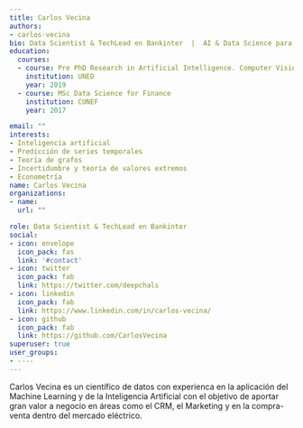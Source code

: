 ```yaml
---
title: Carlos Vecina
authors:
- carlos-vecina
bio: Data Scientist & TechLead en Bankinter  |  AI & Data Science para aportar valor en la empresa
education:
  courses:
  - course: Pre PhD Research in Artificial Intelligence. Computer Vision and pose estimation.
    institution: UNED 
    year: 2019
  - course: MSc Data Science for Finance
    institution: CUNEF 
    year: 2017

email: ""
interests:
- Inteligencia artificial
- Predicción de series temporales
- Teoría de grafos
- Incertidumbre y teoría de valores extremos
- Econometría
name: Carlos Vecina
organizations:
- name: 
  url: ""

role: Data Scientist & TechLead en Bankinter
social:
- icon: envelope
  icon_pack: fas
  link: '#contact'
- icon: twitter
  icon_pack: fab
  link: https://twitter.com/deepchals
- icon: linkedin
  icon_pack: fab
  link: https://www.linkedin.com/in/carlos-vecina/
- icon: github
  icon_pack: fab
  link: https://github.com/CarlosVecina
superuser: true
user_groups:
- ----
---
```


Carlos Vecina es un científico de datos con experienca en la aplicación del Machine Learning y de la Inteligencia Artificial con el objetivo de aportar gran valor a negocio en áreas como el CRM, el Marketing y en la compra-venta dentro del mercado eléctrico.

 